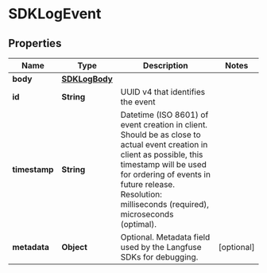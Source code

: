 

# SDKLogEvent


## Properties

| Name | Type | Description | Notes |
|------------ | ------------- | ------------- | -------------|
|**body** | [**SDKLogBody**](SDKLogBody.md) |  |  |
|**id** | **String** | UUID v4 that identifies the event |  |
|**timestamp** | **String** | Datetime (ISO 8601) of event creation in client. Should be as close to actual event creation in client as possible, this timestamp will be used for ordering of events in future release. Resolution: milliseconds (required), microseconds (optimal). |  |
|**metadata** | **Object** | Optional. Metadata field used by the Langfuse SDKs for debugging. |  [optional] |



